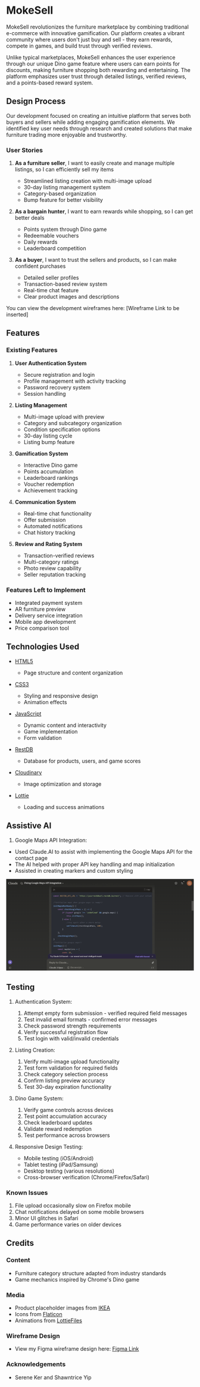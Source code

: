# MokeSell

MokeSell revolutionizes the furniture marketplace by combining traditional e-commerce with innovative gamification. Our platform creates a vibrant community where users don't just buy and sell - they earn rewards, compete in games, and build trust through verified reviews.

Unlike typical marketplaces, MokeSell enhances the user experience through our unique Dino game feature where users can earn points for discounts, making furniture shopping both rewarding and entertaining. The platform emphasizes user trust through detailed listings, verified reviews, and a points-based reward system.

## Design Process
 
Our development focused on creating an intuitive platform that serves both buyers and sellers while adding engaging gamification elements. We identified key user needs through research and created solutions that make furniture trading more enjoyable and trustworthy.

### User Stories

1. **As a furniture seller**, I want to easily create and manage multiple listings, so I can efficiently sell my items
   - Streamlined listing creation with multi-image upload
   - 30-day listing management system
   - Category-based organization
   - Bump feature for better visibility

2. **As a bargain hunter**, I want to earn rewards while shopping, so I can get better deals
   - Points system through Dino game
   - Redeemable vouchers
   - Daily rewards
   - Leaderboard competition

3. **As a buyer**, I want to trust the sellers and products, so I can make confident purchases
   - Detailed seller profiles
   - Transaction-based review system
   - Real-time chat feature
   - Clear product images and descriptions

You can view the development wireframes here: [Wireframe Link to be inserted]

## Features

### Existing Features

1. **User Authentication System**
   - Secure registration and login
   - Profile management with activity tracking
   - Password recovery system
   - Session handling

2. **Listing Management**
   - Multi-image upload with preview
   - Category and subcategory organization
   - Condition specification options
   - 30-day listing cycle
   - Listing bump feature

3. **Gamification System**
   - Interactive Dino game
   - Points accumulation
   - Leaderboard rankings
   - Voucher redemption
   - Achievement tracking

4. **Communication System**
   - Real-time chat functionality
   - Offer submission
   - Automated notifications
   - Chat history tracking

5. **Review and Rating System**
   - Transaction-verified reviews
   - Multi-category ratings
   - Photo review capability
   - Seller reputation tracking

### Features Left to Implement
- Integrated payment system
- AR furniture preview
- Delivery service integration
- Mobile app development
- Price comparison tool

## Technologies Used

- [HTML5](https://developer.mozilla.org/en-US/docs/Web/Guide/HTML/HTML5)
    - Page structure and content organization

- [CSS3](https://developer.mozilla.org/en-US/docs/Web/CSS)
    - Styling and responsive design
    - Animation effects

- [JavaScript](https://developer.mozilla.org/en-US/docs/Web/JavaScript)
    - Dynamic content and interactivity
    - Game implementation
    - Form validation

- [RestDB](https://restdb.io/)
    - Database for products, users, and game scores

- [Cloudinary](https://cloudinary.com/)
    - Image optimization and storage

- [Lottie](https://airbnb.io/lottie/)
    - Loading and success animations

## Assistive AI

1. Google Maps API Integration:
- Used Claude.AI to assist with implementing the Google Maps API for the contact page
- The AI helped with proper API key handling and map initialization
- Assisted in creating markers and custom styling

![alt text](claude.png)

## Testing

1. Authentication System:
    1. Attempt empty form submission - verified required field messages
    2. Test invalid email formats - confirmed error messages
    3. Check password strength requirements
    4. Verify successful registration flow
    5. Test login with valid/invalid credentials

2. Listing Creation:
    1. Verify multi-image upload functionality
    2. Test form validation for required fields
    3. Check category selection process
    4. Confirm listing preview accuracy
    5. Test 30-day expiration functionality

3. Dino Game System:
    1. Verify game controls across devices
    2. Test point accumulation accuracy
    3. Check leaderboard updates
    4. Validate reward redemption
    5. Test performance across browsers

4. Responsive Design Testing:
    - Mobile testing (iOS/Android)
    - Tablet testing (iPad/Samsung)
    - Desktop testing (various resolutions)
    - Cross-browser verification (Chrome/Firefox/Safari)

### Known Issues
1. File upload occasionally slow on Firefox mobile
2. Chat notifications delayed on some mobile browsers
3. Minor UI glitches in Safari
4. Game performance varies on older devices

## Credits

### Content
- Furniture category structure adapted from industry standards
- Game mechanics inspired by Chrome's Dino game

### Media
- Product placeholder images from [IKEA](https://www.ikea.com/sg/en/rooms/home-office/?utm_source=main-menu&utm_medium=website&utm_campaign=rooms)
- Icons from [Flaticon](https://www.flaticon.com/)
- Animations from [LottieFiles](https://lottiefiles.com)

### Wireframe Design
- View my Figma wireframe design here: [Figma Link](https://www.figma.com/design/Vf6cZ8GuLS6Fa0BggLnay0/FED_Shawntrice_Serene_Assg2_Wireframe?node-id=128-407&t=zBQIEY3styoeudrO-1)

### Acknowledgements
- Serene Ker and Shawntrice Yip